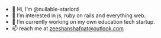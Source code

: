 - 👋 Hi, I’m @nullable-starlord
- 👀 I’m interested in js, ruby on rails and everything web.
- 🌱 I’m currently working on my own education tech startup.
- 📫 reach me at zeeshanshafqat@outlook.com

<!---
nullable-starlord/nullable-starlord is a ✨ special ✨ repository because its `README.md` (this file) appears on your GitHub profile.
You can click the Preview link to take a look at your changes.
--->

